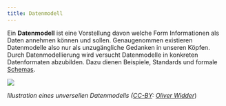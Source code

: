 ```yaml
---
title: Datenmodell
---
```


Ein **Datenmodell** ist eine Vorstellung davon welche Form Informationen als
Daten annehmen können und sollen. Genaugenommen existieren Datenmodelle also
nur als unzugängliche Gedanken in unseren Köpfen. Durch Datenmodellierung wird
versucht Datenmodelle in konkreten Datenformaten abzubilden. Dazu dienen
Beispiele, Standards und formale [Schemas](schema).

![](img/gdm.jpg)

*Illustration eines unversellen Datenmodells ([CC-BY](http://creativecommons.org/licenses/by/3.0/deed.en_US): [Oliver Widder](http://geek-and-poke.com/)*) 

